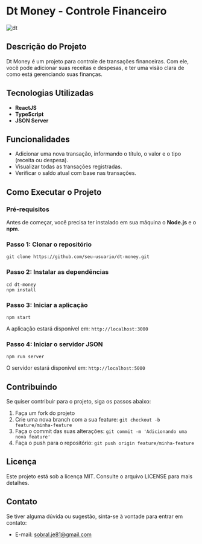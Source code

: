 # **Dt Money - Controle Financeiro**

![dt](https://github.com/013Edu/dt-money/assets/91925011/96702045-8924-460e-80da-eecb2de524df)

## Descrição do Projeto

Dt Money é um projeto para controle de transações financeiras. Com ele, você pode adicionar suas receitas e despesas, e ter uma visão clara de como está gerenciando suas finanças.

## Tecnologias Utilizadas

- **ReactJS**
- **TypeScript**
- **JSON Server**

## Funcionalidades

- Adicionar uma nova transação, informando o título, o valor e o tipo (receita ou despesa).
- Visualizar todas as transações registradas.
- Verificar o saldo atual com base nas transações.

## Como Executar o Projeto

### Pré-requisitos

Antes de começar, você precisa ter instalado em sua máquina o **Node.js** e o **npm**.

### Passo 1: Clonar o repositório

```
git clone https://github.com/seu-usuario/dt-money.git
```

### Passo 2: Instalar as dependências

```
cd dt-money
npm install
```

### Passo 3: Iniciar a aplicação

```
npm start
```

A aplicação estará disponível em: `http://localhost:3000`

### Passo 4: Iniciar o servidor JSON

```
npm run server
```

O servidor estará disponível em: `http://localhost:5000`

## Contribuindo

Se quiser contribuir para o projeto, siga os passos abaixo:

1. Faça um fork do projeto
2. Crie uma nova branch com a sua feature: `git checkout -b feature/minha-feature`
3. Faça o commit das suas alterações: `git commit -m 'Adicionando uma nova feature'`
4. Faça o push para o repositório: `git push origin feature/minha-feature`

## Licença

Este projeto está sob a licença MIT. Consulte o arquivo LICENSE para mais detalhes.

## Contato

Se tiver alguma dúvida ou sugestão, sinta-se à vontade para entrar em contato:

- E-mail: sobral.je81@gmail.com
